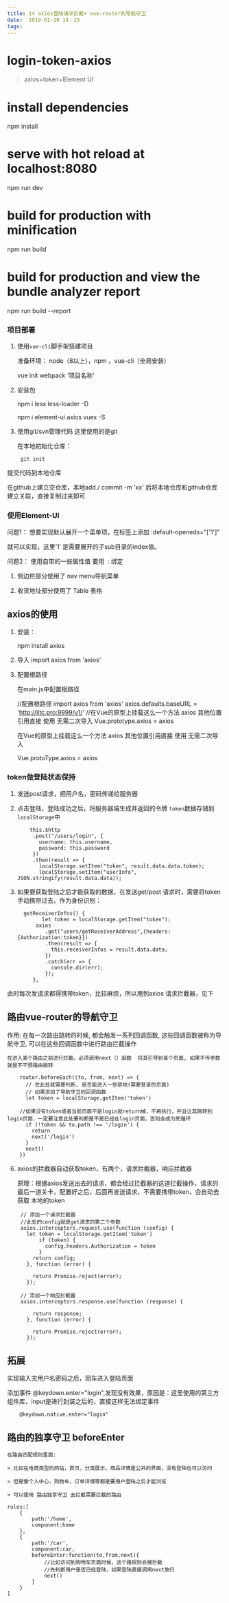 ```yaml
---
title: 14 axios登陆请求拦截+ vue-router的导航守卫  
date:  2019-01-19 14：25
tags:
---
```


# login-token-axios

> axios+token+Element UI

# install dependencies
npm install

# serve with hot reload at localhost:8080
npm run dev

# build for production with minification
npm run build

# build for production and view the bundle analyzer report
npm run build --report


### 项目部署

1. 使用`vue-cli`脚手架搭建项目 
  	 
   准备环境： node（8以上），npm ，vue-cli（全局安装）

	vue init webpack ‘项目名称’

2. 安装包

    npm i less less-loader -D
	
    npm i element-ui axios vuex -S

3. 使用git/svn管理代码 这里使用的是git
  	
   在本地初始化仓库：
	
        git init 
 
 提交代码到本地仓库 

在github上建立空仓库，本地add./  commit -m 'xx' 后将本地仓库和github仓库建立关联，直接复制过来即可


###  使用Element-UI

问题1： 想要实现<el-menu>默认展开一个菜单项，在标签上添加
	:default-openeds="['1']"

就可以实现，这里‘1’ 是需要展开的子sub目录的index值。

问题2： 使用自带的一些属性值 要用 `：`绑定

1. 侧边栏部分使用了	nav	menu导航菜单

2. 收货地址部分使用了 	Table 表格


## axios的使用

1. 安装：

      npm install axios

2. 导入
     import axios from 'axios'

3. 配置根路径

   在main.js中配置根路径

    //配置根路径
	import axios from 'axios'
	axios.defaults.baseURL = 'http://litc.pro:9999/v1/'
	//在Vue的原型上挂载这么一个方法 axios 其他位置引用直接 使用 无需二次导入
	Vue.prototype.axios = axios

   在Vue的原型上挂载这么一个方法 axios 其他位置引用直接 使用 无需二次导入

	Vue.protoType.axios = axios


### token做登陆状态保持

1. 发送post请求，把用户名，密码传递给服务器

2. 点击登陆，登陆成功之后，将服务器端生成并返回的令牌 `token`数据存储到`localStorage`中

	       this.$http
	        .post("/users/login", {
	          username: this.username,
	          password: this.password
	        })
	        .then(result => {
	          localStorage.setItem("token", result.data.data.token);
	          localStorage.setItem("userInfo", JSON.stringify(result.data.data));

3. 如果要获取登陆之后才能获取的数据，在发送get/post 请求时，需要将token手动携带过去，作为身份识别：

		 getReceiverInfos() {
		       let token = localStorage.getItem("token");
		     axios
		        .get("users/getReceiverAddress",{headers:{Authorization:token}})
		        .then(result => {
		          this.receiverInfos = result.data.data;
		        })
		        .catch(err => {
		          console.dir(err);
		        });
		    },

此时每次发请求都得携带token，比较麻烦，所以用到axios 请求拦截器，见下

##  路由vue-router的导航守卫 

作用:  在每一次路由跳转的时候, 都会触发一系列回调函数, 这些回调函数被称为导航守卫, 可以在这些回调函数中进行路由拦截操作

   	在进入某个路由之前进行拦截，必须调用next（）函数  将其引导到某个页面, 如果不传参数就是不干预路由跳转

		router.beforeEach((to, from, next) => {
		  // 在此处就需要判断, 是否能进入一些禁地(需要登录的页面)
		  // 如果添加了导航守卫的回调函数
		  let token = localStorage.getItem('token')

		//如果没有token或者当前页面不是login就return掉，不再执行，并且让其跳转到login页面，一定要注意此处要判断是不是已经在login页面，否则会成为死循环
		  if (!token && to.path !== '/login') {  
		    return 
			next('/login') 
		  }
		  next()
		})

6. axios的拦截器自动获取token，有两个，请求拦截器，响应拦截器

    原理：根据axios发送出去的请求，都会经过拦截器的这道拦截操作，请求的最后一道关卡，配置好之后，后面再发送请求，不需要携带token，会自动去获取 本地的token 

		// 添加一个请求拦截器
		//此处的config就是get请求的第二个参数
		axios.interceptors.request.use(function (config) {
		  let token = localStorage.getItem('token')
			  if (token) {
			    config.headers.Authorization = token
			  }
		    return config;
		  }, function (error) {
		  
		    return Promise.reject(error);
		  });
		
		// 添加一个响应拦截器
		axios.interceptors.response.use(function (response) {
		  
		    return response;
		  }, function (error) {
		 
		    return Promise.reject(error);
		  });

## 拓展

  实现输入完用户名密码之后，回车进入登陆页面

 添加事件 @keydown.enter="login",发现没有效果，原因是：这里使用的第三方组件库，input是进行封装之后的，直接这样无法绑定事件

		@keydown.native.enter="login"


## 路由的独享守卫 beforeEnter

	在路由匹配规则里面:

	> 比如在电商类型的网站，首页，分类展示，商品详情是公共的界面，没有登陆也可以访问

	> 但是像个人中心，购物车，订单详情等都是要用户登陆之后才能浏览

	> 可以使用 路由独享守卫 去拦截需要拦截的路由 

	rules:[
		{
			path:'/home',
			component:home
		},
		{
			path:'/car',
			component:car,
			beforeEnter:function(to,from,next){
				//比如访问到购物车页面时候，这个路规则会被拦截
				//先判断用户是否已经登陆，如果登陆直接调用next放行
				next()
			}
		}
	]






